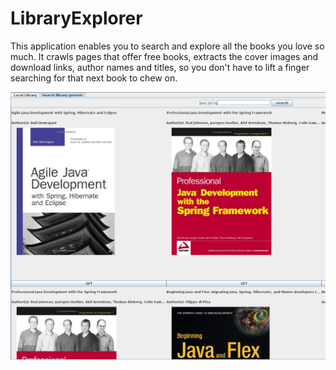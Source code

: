 # LibraryExplorer

This application enables you to search and explore all the books you love so much.
It crawls pages that offer free books, extracts the cover images and download links, author names and titles,
so you don't have to lift a finger searching for that next book to chew on.

![Search page](https://raw.githubusercontent.com/BNandor/LibraryExplorer/master/img/libgenexplorer.png)

